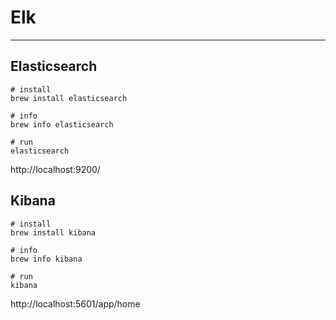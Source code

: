 # Elk

---

## Elasticsearch

```shell
# install
brew install elasticsearch

# info
brew info elasticsearch

# run
elasticsearch
```

http://localhost:9200/

## Kibana

```shell
# install
brew install kibana

# info
brew info kibana

# run
kibana
```

http://localhost:5601/app/home
